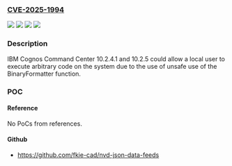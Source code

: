 ### [CVE-2025-1994](https://cve.mitre.org/cgi-bin/cvename.cgi?name=CVE-2025-1994)
![](https://img.shields.io/static/v1?label=Product&message=Cognos%20Command%20Center&color=blue)
![](https://img.shields.io/static/v1?label=Version&message=10.2.4.1%20&color=brightgreen)
![](https://img.shields.io/static/v1?label=Version&message=10.2.5%20&color=brightgreen)
![](https://img.shields.io/static/v1?label=Vulnerability&message=CWE-242%20Use%20of%20Inherently%20Dangerous%20Function&color=brightgreen)

### Description

IBM Cognos Command Center 10.2.4.1 and 10.2.5 could allow a local user to execute arbitrary code on the system due to the use of unsafe use of the BinaryFormatter function.

### POC

#### Reference
No PoCs from references.

#### Github
- https://github.com/fkie-cad/nvd-json-data-feeds

